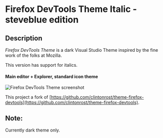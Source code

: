 # Firefox DevTools Theme Italic - steveblue edition

## Description

*Firefox DevTools Theme* is a dark Visual Studio Theme inspired by the fine work of the folks at Mozilla.

This version has support for italics.

#### Main editor + Explorer, standard icon theme
![Firefox DevTools Theme screenshot](https://cdn.rawgit.com/steveblue/theme-firefox-devtools/ffb55ac3/assets/screenshot.png)


This project a fork of [https://github.com/clintonrost/theme-firefox-devtools](https://github.com/clintonrost/theme-firefox-devtools).

## Note:
Currently dark theme only.
